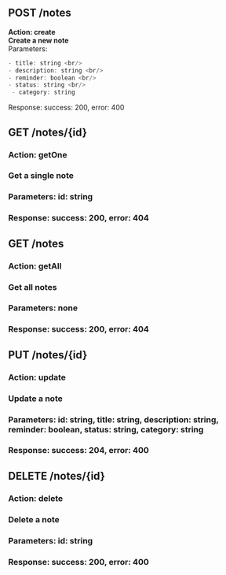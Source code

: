 ## **POST /notes**
 __Action: create__ <br/>
 **Create a new note** <br/>
 Parameters:
 ```js
 - title: string <br/> 
 - description: string <br/> 
 - reminder: boolean <br/>
 - status: string <br/>
  - category: string
 ```
 Response: success: 200, error: 400



## GET /notes/{id}
### Action: getOne
### Get a single note
### Parameters: id: string
### Response: success: 200, error: 404


## GET /notes
### Action: getAll
### Get all notes
### Parameters: none
### Response: success: 200, error: 404


## PUT /notes/{id}
### Action: update
### Update a note
### Parameters: id: string, title: string, description: string, reminder: boolean, status: string, category: string
### Response: success: 204, error: 400


## DELETE /notes/{id}
### Action: delete
### Delete a note
### Parameters: id: string
### Response: success: 200, error: 400



